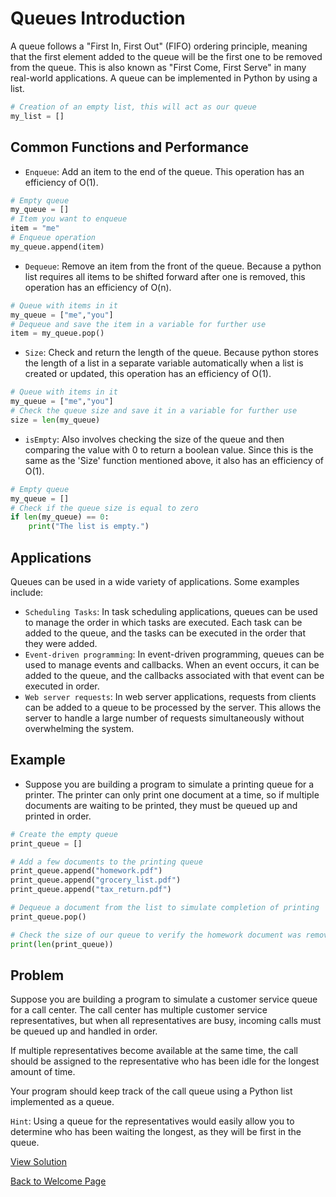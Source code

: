 # Queues Introduction

A queue follows a "First In, First Out" (FIFO) ordering principle, meaning that the first element added to the queue will be the first one to be removed from the queue. This is also known as "First Come, First Serve" in many real-world applications. A queue can be implemented in Python by using a list.
```python
# Creation of an empty list, this will act as our queue
my_list = []
```

## Common Functions and Performance

- `Enqueue`: Add an item to the end of the queue. This operation has an efficiency of O(1).
```python
# Empty queue
my_queue = []
# Item you want to enqueue
item = "me"
# Enqueue operation
my_queue.append(item)
```

- `Dequeue`: Remove an item from the front of the queue. Because a python list requires all items to be shifted forward after one is removed, this operation has an efficiency of O(n).
```python
# Queue with items in it
my_queue = ["me","you"]
# Dequeue and save the item in a variable for further use
item = my_queue.pop()
```

- `Size`: Check and return the length of the queue. Because python stores the length of a list in a separate variable automatically when a list is created or updated, this operation has an efficiency of O(1).
```python
# Queue with items in it
my_queue = ["me","you"]
# Check the queue size and save it in a variable for further use
size = len(my_queue)
```

- `isEmpty`: Also involves checking the size of the queue and then comparing the value with 0 to return a boolean value. Since this is the same as the 'Size' function mentioned above, it also has an efficiency of O(1).
```python
# Empty queue
my_queue = []
# Check if the queue size is equal to zero
if len(my_queue) == 0:
    print("The list is empty.")
```

## Applications

Queues can be used in a wide variety of applications. Some examples include:
- `Scheduling Tasks`: In task scheduling applications, queues can be used to manage the order in which tasks are executed. Each task can be added to the queue, and the tasks can be executed in the order that they were added.
- `Event-driven programming`: In event-driven programming, queues can be used to manage events and callbacks. When an event occurs, it can be added to the queue, and the callbacks associated with that event can be executed in order.
- `Web server requests`: In web server applications, requests from clients can be added to a queue to be processed by the server. This allows the server to handle a large number of requests simultaneously without overwhelming the system.

## Example
- Suppose you are building a program to simulate a printing queue for a printer. The printer can only print one document at a time, so if multiple documents are waiting to be printed, they must be queued up and printed in order.

```python
# Create the empty queue
print_queue = []

# Add a few documents to the printing queue
print_queue.append("homework.pdf")
print_queue.append("grocery_list.pdf")
print_queue.append("tax_return.pdf")

# Dequeue a document from the list to simulate completion of printing
print_queue.pop()

# Check the size of our queue to verify the homework document was removed
print(len(print_queue))
```

## Problem

Suppose you are building a program to simulate a customer service queue for a call center. The call center has multiple customer service representatives, but when all representatives are busy, incoming calls must be queued up and handled in order.

If multiple representatives become available at the same time, the call should be assigned to the representative who has been idle for the longest amount of time.

Your program should keep track of the call queue using a Python list implemented as a queue.

`Hint`: Using a queue for the representatives would easily allow you to determine who has been waiting the longest, as they will be first in the queue.

[View Solution](solutions/1-queues.py)

[Back to Welcome Page](0-welcome.md)